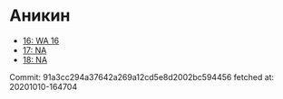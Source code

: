 # Аникин
- [16: WA 16](16.md)
- [17: NA](17.md)
- [18: NA](18.md)

Commit: 91a3cc294a37642a269a12cd5e8d2002bc594456
 fetched at: 20201010-164704

